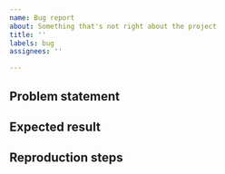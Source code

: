 ```yaml
---
name: Bug report
about: Something that's not right about the project
title: ''
labels: bug
assignees: ''

---
```


## Problem statement

<!-- Explain what you think is wrong -->


## Expected result

<!-- Explain what you expect to see -->


## Reproduction steps

<!-- Explain how to reproduce, or which test the failure is in -->
